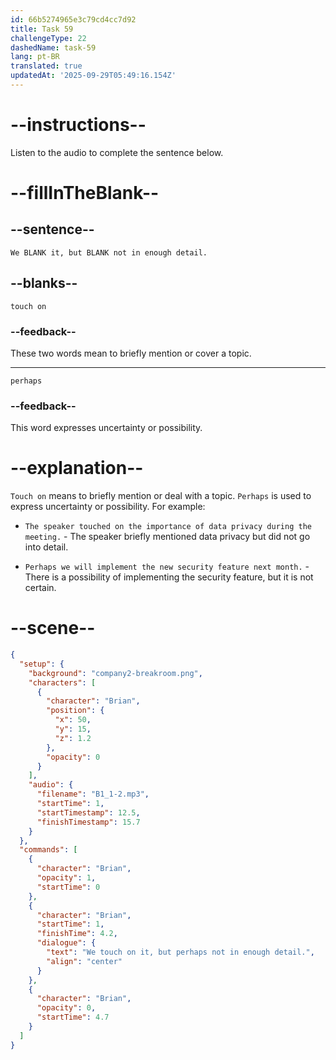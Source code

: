 ```yaml
---
id: 66b5274965e3c79cd4cc7d92
title: Task 59
challengeType: 22
dashedName: task-59
lang: pt-BR
translated: true
updatedAt: '2025-09-29T05:49:16.154Z'
---
```


<!-- (Audio) Brian: We touch on it, but perhaps not in enough detail. -->

# --instructions--

Listen to the audio to complete the sentence below.

# --fillInTheBlank--

## --sentence--

`We BLANK it, but BLANK not in enough detail.`

## --blanks--

`touch on`

### --feedback--

These two words mean to briefly mention or cover a topic.

---
`perhaps`

### --feedback--

This word expresses uncertainty or possibility.

# --explanation--

`Touch on` means to briefly mention or deal with a topic. `Perhaps` is used to express uncertainty or possibility. For example:

- `The speaker touched on the importance of data privacy during the meeting.` - The speaker briefly mentioned data privacy but did not go into detail.

- `Perhaps we will implement the new security feature next month.` - There is a possibility of implementing the security feature, but it is not certain.

# --scene--

```json
{
  "setup": {
    "background": "company2-breakroom.png",
    "characters": [
      {
        "character": "Brian",
        "position": {
          "x": 50,
          "y": 15,
          "z": 1.2
        },
        "opacity": 0
      }
    ],
    "audio": {
      "filename": "B1_1-2.mp3",
      "startTime": 1,
      "startTimestamp": 12.5,
      "finishTimestamp": 15.7
    }
  },
  "commands": [
    {
      "character": "Brian",
      "opacity": 1,
      "startTime": 0
    },
    {
      "character": "Brian",
      "startTime": 1,
      "finishTime": 4.2,
      "dialogue": {
        "text": "We touch on it, but perhaps not in enough detail.",
        "align": "center"
      }
    },
    {
      "character": "Brian",
      "opacity": 0,
      "startTime": 4.7
    }
  ]
}
```
